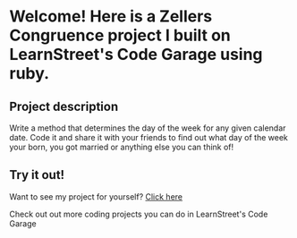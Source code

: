 
Welcome! Here is a Zellers Congruence project I built on LearnStreet's Code Garage using ruby.
===============================================================================================================

Project description
-------------------------

Write a method that determines the day of the week for any given calendar date. Code it and share it with your friends to find out what day of the week your born, you got married or anything else you can think of!

Try it out!
--------------

Want to see my project for yourself? [Click here](http://www.learnstreet.com//view_profile/527bbb1e76b99c5cc4002492/project)

Check out out more coding projects you can do in LearnStreet's Code Garage
		